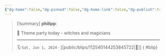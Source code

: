```yaml
---
{"dg-home":false,"dg-pinned":false,"dg-home-link":false,"dg-publish":true,"type":"blip","disabled rules":["yaml-title","yaml-title-alias","file-name-heading"],"title":"philipp on mastodon @ 2024-06-01","created-date":"2024-06-01T07:18:42","id":112540144253845730,"updated-date":"2025-05-02T08:50:44","dg-path":"blips/112540144253845722.md","permalink":"/blips/112540144253845722/","dgPassFrontmatter":true,"created":"2024-06-01T07:18:42","updated":"2025-05-02T08:50:44"}
---
```


> [!summary] **philipp**:
>
> 🧙 Theme party today - witches and magicians
> - - -
>
> 🗓️ `Sat, Jun 1, 2024` · [[public/blips/112540144253845722\|🔗]]
{ #blip}

